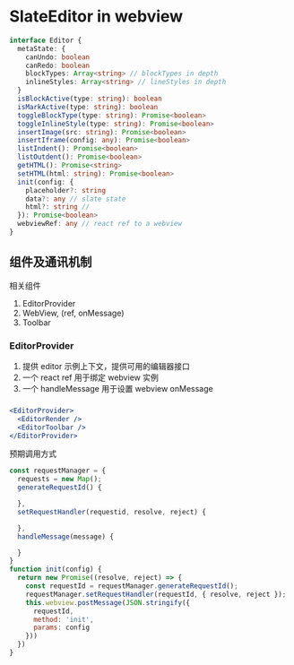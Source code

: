 # SlateEditor in webview

```typescript
interface Editor {
  metaState: {
    canUndo: boolean
    canRedo: boolean
    blockTypes: Array<string> // blockTypes in depth
    inlineStyles: Array<string> // lineStyles in depth
  }
  isBlockActive(type: string): boolean
  isMarkActive(type: string): boolean
  toggleBlockType(type: string): Promise<boolean>
  toggleInlineStyle(type: string): Promise<boolean>
  insertImage(src: string): Promise<boolean>
  insertIframe(config: any): Promise<boolean>
  listIndent(): Promise<boolean>
  listOutdent(): Promise<boolean>
  getHTML(): Promise<string>
  setHTML(html: string): Promise<boolean>
  init(config: {
    placeholder?: string
    data?: any // slate state
    html?: string //
  }): Promise<boolean>
  webviewRef: any // react ref to a webview
}
```

## 组件及通讯机制

相关组件

1. EditorProvider
2. WebView, (ref, onMessage)
3. Toolbar

### EditorProvider

1. 提供 editor 示例上下文，提供可用的编辑器接口
2. 一个 react ref 用于绑定 webview 实例
3. 一个 handleMessage 用于设置 webview onMessage

###

```jsx
<EditorProvider>
  <EditorRender />
  <EditorToolbar />
</EditorProvider>
```

预期调用方式

```js
const requestManager = {
  requests = new Map();
  generateRequestId() {

  },
  setRequestHandler(requestid, resolve, reject) {

  },
  handleMessage(message) {

  }
}
function init(config) {
  return new Promise((resolve, reject) => {
    const requestId = requestManager.generateRequestId();
    requestManager.setRequestHandler(requestId, { resolve, reject });
    this.webview.postMessage(JSON.stringify({
      requestId,
      method: 'init',
      params: config
    }))
  })
}

```
